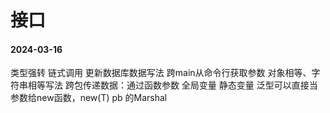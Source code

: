 # 接口

#### 2024-03-16

类型强转
链式调用
更新数据库数据写法
跨main从命令行获取参数
对象相等、字符串相等写法
跨包传递数据：通过函数参数
全局变量
静态变量
泛型可以直接当参数给new函数，new(T)
pb 的Marshal
